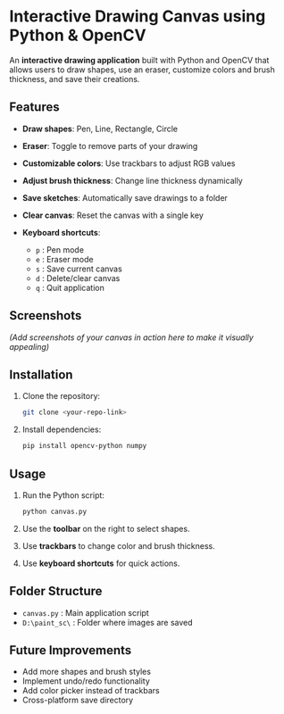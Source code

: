 # Interactive Drawing Canvas using Python & OpenCV

An **interactive drawing application** built with Python and OpenCV that allows users to draw shapes, use an eraser, customize colors and brush thickness, and save their creations.

## Features

* **Draw shapes**: Pen, Line, Rectangle, Circle
* **Eraser**: Toggle to remove parts of your drawing
* **Customizable colors**: Use trackbars to adjust RGB values
* **Adjust brush thickness**: Change line thickness dynamically
* **Save sketches**: Automatically save drawings to a folder
* **Clear canvas**: Reset the canvas with a single key
* **Keyboard shortcuts**:

  * `p` : Pen mode
  * `e` : Eraser mode
  * `s` : Save current canvas
  * `d` : Delete/clear canvas
  * `q` : Quit application

## Screenshots

*(Add screenshots of your canvas in action here to make it visually appealing)*

## Installation

1. Clone the repository:

   ```bash
   git clone <your-repo-link>
   ```
2. Install dependencies:

   ```bash
   pip install opencv-python numpy
   ```

## Usage

1. Run the Python script:

   ```bash
   python canvas.py
   ```
2. Use the **toolbar** on the right to select shapes.
3. Use **trackbars** to change color and brush thickness.
4. Use **keyboard shortcuts** for quick actions.

## Folder Structure

* `canvas.py` : Main application script
* `D:\paint_sc\` : Folder where images are saved

## Future Improvements

* Add more shapes and brush styles
* Implement undo/redo functionality
* Add color picker instead of trackbars
* Cross-platform save directory

